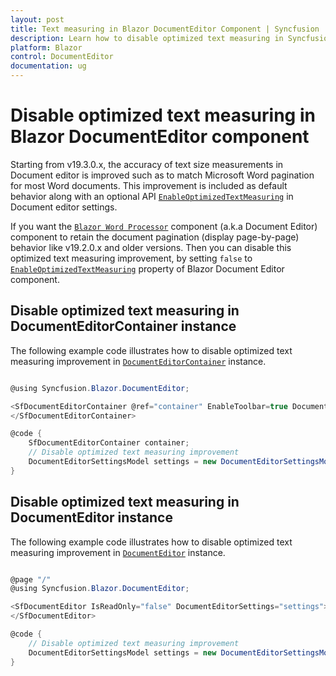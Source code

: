 ```yaml
---
layout: post
title: Text measuring in Blazor DocumentEditor Component | Syncfusion
description: Learn how to disable optimized text measuring in Syncfusion Blazor DocumentEditor component and much more.
platform: Blazor
control: DocumentEditor
documentation: ug
---
```


# Disable optimized text measuring in Blazor DocumentEditor component

Starting from v19.3.0.x, the accuracy of text size measurements in Document editor is improved such as to match Microsoft Word pagination for most Word documents. This improvement is included as default behavior along with an optional API [`EnableOptimizedTextMeasuring`](https://help.syncfusion.com/cr/blazor/Syncfusion.Blazor.DocumentEditor.DocumentEditorSettingsModel.html#Syncfusion_Blazor_DocumentEditor_DocumentEditorSettingsModel_EnableOptimizedTextMeasuring) in Document editor settings.  

If you want the [`Blazor Word Processor`](https://www.syncfusion.com/blazor-components/blazor-word-processor) component (a.k.a Document Editor) component to retain the document pagination (display page-by-page) behavior like v19.2.0.x and older versions. Then you can disable this optimized text measuring improvement, by setting `false` to [`EnableOptimizedTextMeasuring`](https://help.syncfusion.com/cr/blazor/Syncfusion.Blazor.DocumentEditor.DocumentEditorSettingsModel.html#Syncfusion_Blazor_DocumentEditor_DocumentEditorSettingsModel_EnableOptimizedTextMeasuring) property of  Blazor Document Editor component.

## Disable optimized text measuring in DocumentEditorContainer instance

The following example code illustrates how to disable optimized text measuring improvement in [`DocumentEditorContainer`](https://help.syncfusion.com/cr/blazor/Syncfusion.Blazor.DocumentEditor.SfDocumentEditorContainer.html) instance.

```csharp

@using Syncfusion.Blazor.DocumentEditor;

<SfDocumentEditorContainer @ref="container" EnableToolbar=true DocumentEditorSettings="settings"> 
</SfDocumentEditorContainer>

@code {
    SfDocumentEditorContainer container;
    // Disable optimized text measuring improvement
    DocumentEditorSettingsModel settings = new DocumentEditorSettingsModel() { EnableOptimizedTextMeasuring = true };
}
```

## Disable optimized text measuring in DocumentEditor instance

The following example code illustrates how to disable optimized text measuring improvement in [`DocumentEditor`](https://help.syncfusion.com/cr/blazor/Syncfusion.Blazor.DocumentEditor.SfDocumentEditor.html) instance.

```csharp

@page "/"
@using Syncfusion.Blazor.DocumentEditor;

<SfDocumentEditor IsReadOnly="false" DocumentEditorSettings="settings">
</SfDocumentEditor>

@code {
    // Disable optimized text measuring improvement
    DocumentEditorSettingsModel settings = new DocumentEditorSettingsModel() { EnableOptimizedTextMeasuring = true };
}
```